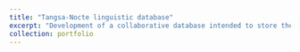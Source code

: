 ```yaml
---
title: "Tangsa-Nocte linguistic database"
excerpt: "Development of a collaborative database intended to store the collected knowledge of Tangsa-Nocte language varieties by documentary researchers. 2018 – present. Funded through La Trobe University by a grant received by Dr. Stephen Morey and Dr. Jürgen Schöpf."
collection: portfolio
---
```

